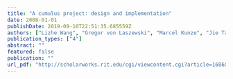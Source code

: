 ```yaml
---
title: "A cumulus project: design and implementation"
date: 2008-01-01
publishDate: 2019-09-10T22:51:35.685559Z
authors: ["Lizhe Wang", "Gregor von Laszewski", "Marcel Kunze", "Jie Tao"]
publication_types: ["4"]
abstract: ""
featured: false
publication: ""
url_pdf: "http://scholarworks.rit.edu/cgi/viewcontent.cgi?article=1686&context=article"
---
```



